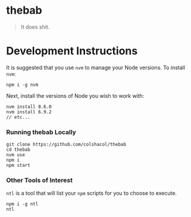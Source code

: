 # thebab

> It does shit.

# Development Instructions

It is suggested that you use `nvm` to manage your Node versions. To install `nvm`:
```
npm i -g nvm
```
Next, install the versions of Node you wish to work with:
```
nvm install 8.6.0
nvm install 6.9.2
// etc...
```

### Running thebab Locally

```
git clone https://github.com/colshacol/thebab
cd thebab
nvm use
npm i
npm start
```

### Other Tools of Interest
`ntl` is a tool that will list your `npm` scripts for you to choose to execute.
```
npm i -g ntl
ntl
```